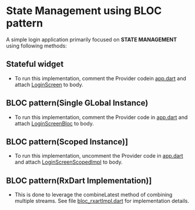 # State Management using BLOC pattern

A simple login application primarily focused on **STATE MANAGEMENT** using following methods:

## Stateful widget
  - To run this implementation, comment the Provider codein [app.dart](https://github.com/chauhan-abhi/flutter_starter_experiments/blob/master/login_stateful/lib/src/app.dart) and attach [LoginScreen](https://github.com/chauhan-abhi/flutter_starter_experiments/blob/master/login_stateful/lib/src/screens/login_screen.dart) to body.
  
  
## BLOC pattern(Single GLobal Instance) 
  - To run this implementation, comment the Provider code in [app.dart](https://github.com/chauhan-abhi/flutter_starter_experiments/blob/master/login_stateful/lib/src/app.dart) and attach [LoginScreenBloc](https://github.com/chauhan-abhi/flutter_starter_experiments/blob/master/login_stateful/lib/src/screens/login_screen_bloc.dart) to body.
  
  
## BLOC pattern(Scoped Instance)]
- To run this implementation, uncomment the Provider code in [app.dart](https://github.com/chauhan-abhi/flutter_starter_experiments/blob/master/login_stateful/lib/src/app.dart) and attach [LoginScreenScopedImpl](https://github.com/chauhan-abhi/flutter_starter_experiments/blob/master/login_stateful/lib/src/screens/login_screen_scopedImpl.dart) to body.

## BLOC pattern(RxDart Implementation)]
- This is done to leverage the combineLatest method of combining multiple streams. 
See file [bloc_rxartImpl.dart](https://github.com/chauhan-abhi/flutter_starter_experiments/blob/master/rxdart_login/lib/src/blocs/bloc_rxdartImpl.dart) for implementation details.
